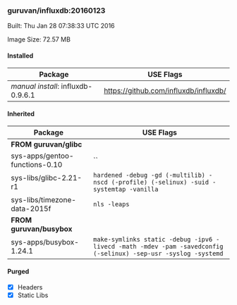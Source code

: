 ### guruvan/influxdb:20160123
Built: Thu Jan 28 07:38:33 UTC 2016

Image Size: 72.57 MB
#### Installed
Package | USE Flags
--------|----------
*manual install*: influxdb-0.9.6.1 | https://github.com/influxdb/influxdb/
#### Inherited
Package | USE Flags
--------|----------
**FROM guruvan/glibc** |
sys-apps/gentoo-functions-0.10 | ``
sys-libs/glibc-2.21-r1 | `hardened -debug -gd (-multilib) -nscd (-profile) (-selinux) -suid -systemtap -vanilla`
sys-libs/timezone-data-2015f | `nls -leaps`
**FROM guruvan/busybox** |
sys-apps/busybox-1.24.1 | `make-symlinks static -debug -ipv6 -livecd -math -mdev -pam -savedconfig (-selinux) -sep-usr -syslog -systemd`
#### Purged
- [x] Headers
- [x] Static Libs
